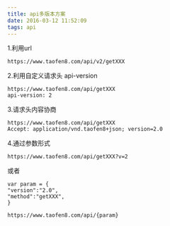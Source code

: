 ```yaml
---
title: api多版本方案
date: 2016-03-12 11:52:09
tags: api
---
```


1.利用url

```
https://www.taofen8.com/api/v2/getXXX
```


2.利用自定义请求头 api-version

```
https://www.taofen8.com/api/getXXX
api-version: 2
```


3.请求头内容协商

```
https://www.taofen8.com/api/getXXX
Accept: application/vnd.taofen8+json; version=2.0 
```

4.通过参数形式

```
https://www.taofen8.com/api/getXXX?v=2
```

或者

```
var param = {
"version":"2.0",
"method":"getXXX",
}

https://www.taofen8.com/api/{param}
```